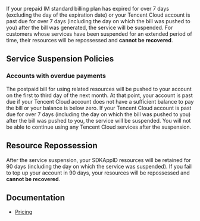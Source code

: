 If your prepaid IM standard billing plan has expired for over 7 days (excluding the day of the expiration date) or your Tencent Cloud account is past due for over 7 days (including the day on which the bill was pushed to you) after the bill was generated, the service will be suspended. For customers whose services have been suspended for an extended period of time, their resources will be repossessed and **cannot be recovered**.

## Service Suspension Policies
### Accounts with overdue payments
The postpaid bill for using related resources will be pushed to your account on the first to third day of the next month. At that point, your account is past due if your Tencent Cloud account does not have a sufficient balance to pay the bill or your balance is below zero. If your Tencent Cloud account is past due for over 7 days (including the day on which the bill was pushed to you) after the bill was pushed to you, the service will be suspended. You will not be able to continue using any Tencent Cloud services after the suspension.

## Resource Repossession
After the service suspension, your SDKAppID resources will be retained for 90 days (including the day on which the service was suspended). If you fail to top up your account in 90 days, your resources will be repossessed and **cannot be recovered**.

## Documentation
- [Pricing](https://intl.cloud.tencent.com/document/product/1047/34350)
